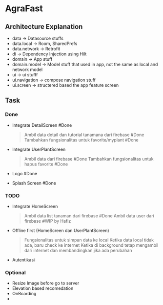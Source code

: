 # AgraFast


## Architecture Explanation
- data -> Datasource stuffs
- data.local -> Room, SharedPrefs
- data.network -> Retrofit
- di -> Dependency Injection using Hilt
- domain -> App stuff
- domain.model -> Model stuff that used in app, not the same as local and network model
- ui -> ui stufff
- ui.navigation -> compose navigation stuff
- ui.screen -> structered based the app feature screen

## Task
### Done
- Integrate DetailScreen #Done
  > Ambil data detail dan tutorial tanamana dari firebase #Done
  > Tambahkan fungsionalitas untuk favorite/myplant #Done
  
- Integrate UserPlantScreen
  > Ambil data dari firebase #Done
  > Tambahkan fungsionalitas untuk hapus favorite #Done

- Logo #Done
- Splash Screen #Done

### TODO
- Integrate HomeScreen
  > Ambil data list tanaman dari firebase #Done
  > Ambil data user  dari firebase #WIP by Hafiz

- Offline first (HomeScreen dan UserPlantScreen)
  > Fungsionalitas untuk simpan data ke local
  > Ketika data local tidak ada, baru check ke internet
  > Ketika di background tetap mengambil dari internet dan membandingkan jika ada perubahan

- Autentikasi

### Optional
- Resize Image before go to server
- Elevation based recomedation
- OnBoarding
- 